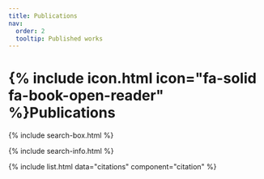 ```yaml
---
title: Publications
nav:
  order: 2
  tooltip: Published works
---
```


# {% include icon.html icon="fa-solid fa-book-open-reader" %}Publications


{% include search-box.html %}

{% include search-info.html %}

{% include list.html data="citations" component="citation" %}
